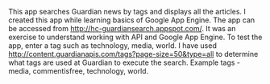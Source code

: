 This app searches Guardian news by tags and displays all the articles. I created this app while learning basics of Google App Engine. The app can be accessed from http://hc-guardiansearch.appspot.com/. 
It was an exercise to understand working with API and Google App Engine.
To test the app, enter a tag such as technology, media, world. I have used http://content.guardianapis.com/tags?page-size=50&type=all to determine what tags are used at Guardian to execute the search. Example tags - media, commentisfree, technology, world. 
